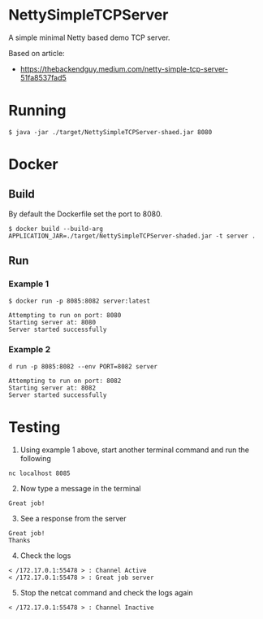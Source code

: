 # NettySimpleTCPServer
A simple minimal Netty based demo TCP server.

Based on article:
* https://thebackendguy.medium.com/netty-simple-tcp-server-51fa8537fad5

# Running
```shell
$ java -jar ./target/NettySimpleTCPServer-shaed.jar 8080
```

# Docker

## Build

By default the Dockerfile set the port to 8080.

```shell
$ docker build --build-arg APPLICATION_JAR=./target/NettySimpleTCPServer-shaded.jar -t server .
```

## Run
### Example 1
```shell
$ docker run -p 8085:8082 server:latest

Attempting to run on port: 8080
Starting server at: 8080
Server started successfully
```
### Example 2
```shell
d run -p 8085:8082 --env PORT=8082 server

Attempting to run on port: 8082
Starting server at: 8082
Server started successfully
```

# Testing
1. Using example 1 above, start another terminal command and run the following
```shell
nc localhost 8085
```
2. Now type a message in the terminal
```shell
Great job!
```
3. See a response from the server
```shell
Great job!
Thanks
```
4. Check the logs
```shell
< /172.17.0.1:55478 > : Channel Active
< /172.17.0.1:55478 > : Great job server
```
5. Stop the netcat command and check the logs again
```shell
< /172.17.0.1:55478 > : Channel Inactive
```




